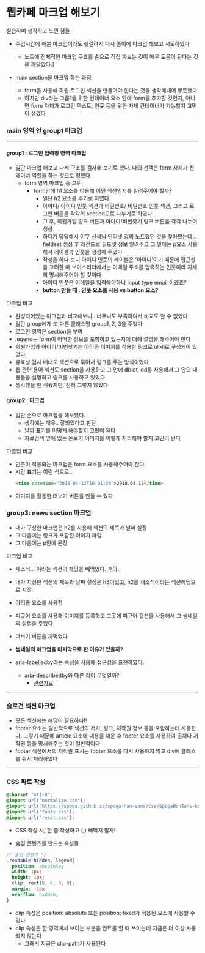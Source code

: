 # 웹카페 마크업 해보기

실습하며 생각하고 느낀 점들

- 수업시간에 해본 마크업이라도 헷갈려서 다시 종이에 마크업 해보고 시도하였다
  - 노트에 전체적인 마크업 구조를 손으로 직접 짜보는 것이 매우 도움이 된다는 것을 깨달았다.]

- main section을 마크업 하는 과정
  - form을 사용해 회원 로그인 섹션을 만들어야 한다는 것을 생각해내어 뿌듯했다
  - 하지만 div라는 그룹1을 위한 컨테이너 요소 안에 form을 추가할 것인지, 아니면 form 자체가 로그인 텍스트, 인풋 등을 위한 자체 컨테이너가 가능할지 고민이 생겼다
  
 ### main 영역 안 group1 마크업 

 ---

 #### group1 : 로그인 입력창 영역 마크업
  - 일단 마크업 해보고 나서 구조를 검사해 보기로 했다. 나의 선택은 form 자체가 컨테이너 역할을 하는 것으로 정했다
    - form 영역 마크업 중 고민
      - form안에 h1 요소를 이용해 어떤 섹션인지를 알려주어야 할까?
        - 일단 h2 요소를 주기로 하였다
        - 아이디/ 아이디 인풋 섹션과 비밀번호/ 비밀번호 인풋 섹션, 그리고 로그인 버튼을 각각의 section으로 나누기로 하였다
        - 그 후, 회원가입 링크 버튼과 아아디/비번찾기 링크 버튼을 각각 나누어 생성
        - 하다가 답답해서 야무 선생님 인터넷 강의 노트했던 것을 찾아봤는데... fieldset 생성 후 레전드로 필드셋 정보 알려주고 그 밑에는 p요소 사용해서 레이블과 인풋을 생성해 주었다
        - 작성을 하다 보니 아이디 인풋의 레이블은 '아이디'이기 때문에 접근성을 고려할 때 보이스리더에서는 이메일 주소를 입력하는 인풋이라 자세히 명시해주어야 할 것이다
        - 아이디 인풋은 이메일을 입력해야하니 input type email 이겠죠?
        - **button 만들 때 : 인풋 요소를 사용 vs button 요소?**
        
마크업 비교

  - 완성되어있는 마크업과 비교해보니.. 너무나도 부족하여서 비교도 할 수 없었다
  - 일단 group에게 또 다른 클래스명 group1, 2, 3을 주었다
  - 로그인 영역은 section을 부여
  - legend는 form이 어떠한 정보를 포함하고 있는지에 대해 설명을 해주어야 한다
  - 회원가입과 아이디/비번찾기는 아이콘 이미지를 적용한 링크로 ul>li로 구성되어 있었다
  - 유효성 검사 배너도 섹션으로 묶어서 링크를 주는 방식이었다
  - 웹 관련 용어 섹션도 section을 사용하고 그 안에 dl>dt, dd를 사용해서 그 안의 내용들을 설명하고 링크를 사용하고 있었다
  - 생각했을 땐 쉬웠지만, 전혀 그렇지 않았다

#### group2 : 마크업
  - 일단 손으로 마크업을 해보았다.
    - 생각에는 매우.. 잘되었다고 판단
    - 날짜 표기를 어떻게 해야할지 고민이 된다
    - 자료검색 앞에 있는 돋보기 이미지를 어떻게 처리해야 할지 고민이 된다


마크업 비교
  - 인풋이 적용되는 마크업은 form 요소를 사용해주어야 한다
  - 시간 표기는 이런 식으로..
    ```html
    <time datetime="2018-04-12T16:01:28">2018.04.12</time>
    ```
  - 이미지를 활용한 더보기 버튼을 만들 수 있다

### group3: news section 마크업
  
  - 내가 구성한 마크업은 h2를 사용해 섹션의 제목과 날짜 설정
  - 그 다음에는 링크가 포함된 이미지 파일
  - 그 다음에는 p안에 문장

마크업 비교

  - 새소식... 이라는 섹션의 헤딩을 빼먹었다. 후아..
  - 내가 지정한 섹션의 제목과 날짜 설정은 h3이었고, h2를 새소식이라는 섹션헤딩으로 지정
  - 아티클 요소를 사용함
  - 피규어 요소를 사용해 이미지를 등록하고 그곳에 피규어 캡션을 사용해서 그 썸네일의 설명을 주었다
  - 더보기 버튼을 까먹었다

  - **썸네일의 마크업을 마지막으로 한 이유가 있을까?**

  - aria-labelledby라는 속성을 사용해 접근성을 표현하였다. 
    - aria-describedby와 다른 점이 무엇일까?
      - [관련자료](https://developer.paciellogroup.com/blog/2017/07/short-note-on-aria-label-aria-labelledby-and-aria-describedby/)
  
---

### 슬로건 섹션 마크업
- 모든 섹션에는 헤딩이 필요하다!!
- footer 요소는 일반적으로 섹션의 저자, 링크, 저작권 정보 등을 포함하는데 사용한다. 그렇기 때문에 article 요소에 내용을 채운 후 footer 요소를 사용하여 출처나 저작권 등을 명시해주는 것이 일반적이다 
- footer 섹션에서의 저작권 표시는 footer 요소를 다시 사용하지 않고 div에 클래스를 줘서 처리하였다

--- 

### CSS 파트 작성

```css
@charset "utf-8";
@import url("normalize.css");
@import url("https://spoqa.github.io/spoqa-han-sans/css/SpoqaHanSans-kr.css");
@import url("fonts.css");
@import url("reset.css");
```
- CSS 작성 시, 한 줄 작성하고 (;) 빼먹지 말자!

- 숨김 콘텐츠를 만드는 속성들
```css
/* 숨김 콘텐츠 */
.readable-hidden, legend{
  position: absolute;
  width: 1px;
  height: 1px;
  clip: rect(0, 0, 0, 0);
  margin: -1px;
  overflow: hidden;
}
```
- clip 속성은 position: absolute 또는 position: fixed가 적용된 요소에 사용할 수 있다
- clip 속성은 한 영역에서 보이는 부분을 컨트롤 할 때 쓰이는데 지금은 더 이상 사용되지 않는다
  - 그래서 지금은 clip-path가 사용된다